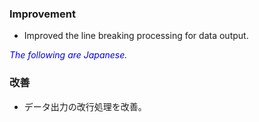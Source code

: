 ### Improvement
* Improved the line breaking processing for data output.

<font color="blue">*The following are Japanese.*</font>

### 改善
* データ出力の改行処理を改善。
